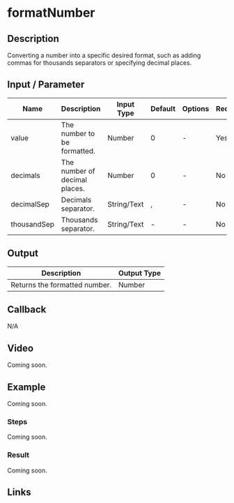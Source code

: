# formatNumber

## Description

Converting a number into a specific desired format, such as adding commas for thousands separators or specifying decimal places.

## Input / Parameter

| Name | Description | Input Type | Default | Options | Required |
| ------ | ------ | ------ | ------ | ------ | ------ |
| value | The number to be formatted. | Number | 0 | - | Yes |
| decimals | The number of decimal places. | Number | 0 | - | No |
| decimalSep | Decimals separator. | String/Text | , | - | No |
| thousandSep | Thousands separator. | String/Text | - | - | No |

## Output   

| Description | Output Type |
| ------ | ------ |
| Returns the formatted number. | Number |

## Callback

N/A

## Video

Coming soon.

## Example

Coming soon.

### Steps

Coming soon.

### Result

Coming soon.

## Links